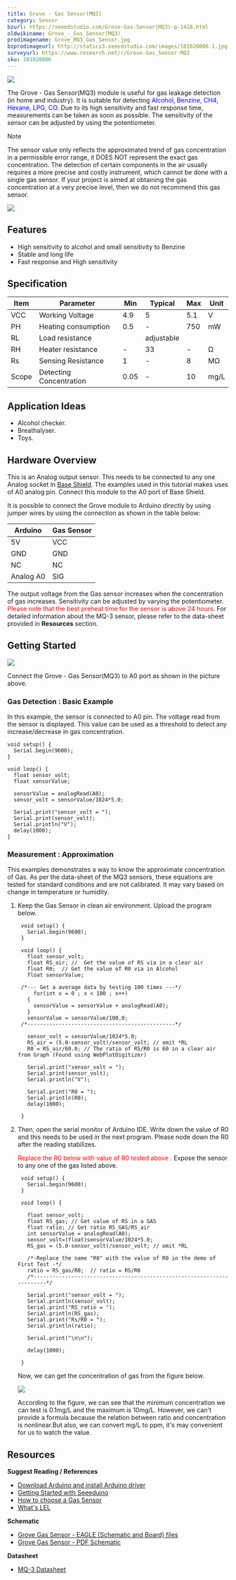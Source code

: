 ```yaml
---
title: Grove - Gas Sensor(MQ3)
category: Sensor
bzurl: https://seeedstudio.com/Grove-Gas-Sensor(MQ3)-p-1418.html
oldwikiname: Grove_-_Gas_Sensor(MQ3)
prodimagename: Grove_MQ3_Gas_Sensor.jpg
bzprodimageurl: http://statics3.seeedstudio.com/images/101020006 1.jpg
surveyurl: https://www.research.net/r/Grove-Gas_Sensor-MQ3
sku: 101020006
---
```


![](https://github.com/SeeedDoc/WikiMigrationSync/raw/master/docs/assets/Grove-Gas_Sensor-MQ3/img/Grove_MQ3_Gas_Sensor.jpg)

The Grove - Gas Sensor(MQ3) module is useful for gas leakage detection (in home and industry). It is suitable for detecting <font color="Blue">Alcohol, Benzine, CH4, Hexane, LPG, CO.</font> Due to its high sensitivity and fast response time, measurements can be taken as soon as possible. The sensitivity of the sensor can be adjusted by using the potentiometer.

<div class="admonition danger">
<p class="admonition-title">Note</p>
The sensor value only reflects the approximated trend of gas concentration in a permissible error range, it DOES NOT represent the exact gas concentration. The detection of certain components in the air usually requires a more precise and costly instrument, which cannot be done with a single gas sensor. If your project is aimed at obtaining the gas concentration at a very precise level, then we do not recommend this gas sensor.
</div>

[![](https://github.com/SeeedDoc/WikiMigrationSync/raw/master/docs/assets/common/Get_One_Now_Banner.png)](http://www.seeedstudio.com/depot/Grove-Gas-SensorMQ3-p-1418.html)

Features
--------

-   High sensitivity to alcohol and small sensitivity to Benzine
-   Stable and long life
-   Fast response and High sensitivity

Specification
-------------

| Item  | Parameter               | Min  | Typical    | Max | Unit |
|-------|-------------------------|------|------------|-----|------|
| VCC   | Working Voltage         | 4.9  | 5          | 5.1 | V    |
| PH    | Heating consumption     | 0.5  | -          | 750 | mW   |
| RL    | Load resistance         |      | adjustable |     |      |
| RH    | Heater resistance       | -    | 33         | -   | Ω    |
| Rs    | Sensing Resistance      | 1    | -          | 8   | MΩ   |
| Scope | Detecting Concentration | 0.05 | -          | 10  | mg/L |

Application Ideas
-----------------

-   Alcohol checker.
-   Breathalyser.
-   Toys.

Hardware Overview
-----------------

This is an Analog output sensor. This needs to be connected to any one Analog socket in [Base Shield](/index.php?title=Base_shield_v2Anduselang=en). The examples used in this tutorial makes uses of A0 analog pin. Connect this module to the A0 port of Base Shield.

It is possible to connect the Grove module to Arduino directly by using jumper wires by using the connection as shown in the table below:

| Arduino   | Gas Sensor |
|-----------|------------|
| 5V        | VCC        |
| GND       | GND        |
| NC        | NC         |
| Analog A0 | SIG        |

The output voltage from the Gas sensor increases when the concentration of gas increases. Sensitivity can be adjusted by varying the potentiometer. <font color="Red">Please note that the best preheat time for the sensor is above 24 hours</font>. For detailed information about the MQ-3 sensor, please refer to the data-sheet provided in **Resources** section.

Getting Started
---------------

![](https://github.com/SeeedDoc/WikiMigrationSync/raw/master/docs/assets/Grove-Gas_Sensor-MQ3/img/Read_Gas_Sensor_data.jpg)

Connect the Grove - Gas Sensor(MQ3) to A0 port as shown in the picture above.

### Gas Detection : Basic Example

In this example, the sensor is connected to A0 pin. The voltage read from the sensor is displayed. This value can be used as a threshold to detect any increase/decrease in gas concentration.

```
void setup() {
  Serial.begin(9600);
}
 
void loop() {
  float sensor_volt; 
  float sensorValue;
 
  sensorValue = analogRead(A0);
  sensor_volt = sensorValue/1024*5.0;
 
  Serial.print("sensor_volt = ");
  Serial.print(sensor_volt);
  Serial.println("V");
  delay(1000);
}
```

### Measurement : Approximation

This examples demonstrates a way to know the approximate concentration of Gas. As per the data-sheet of the MQ3 sensors, these equations are tested for standard conditions and are not calibrated. It may vary based on change in temperature or humidity.

1. Keep the Gas Sensor in clean air environment. Upload the program below.


        void setup() {
          Serial.begin(9600);
        }

        void loop() {
          float sensor_volt; 
          float RS_air; //  Get the value of RS via in a clear air
          float R0;  // Get the value of R0 via in Alcohol
          float sensorValue;

        /*--- Get a average data by testing 100 times ---*/   
            for(int x = 0 ; x < 100 ; x++)
          {
            sensorValue = sensorValue + analogRead(A0);
          }
          sensorValue = sensorValue/100.0;
        /*-----------------------------------------------*/

          sensor_volt = sensorValue/1024*5.0;
          RS_air = (5.0-sensor_volt)/sensor_volt; // omit *RL
          R0 = RS_air/60.0; // The ratio of RS/R0 is 60 in a clear air from Graph (Found using WebPlotDigitizer)

          Serial.print("sensor_volt = ");
          Serial.print(sensor_volt);
          Serial.println("V");

          Serial.print("R0 = ");
          Serial.println(R0);
          delay(1000);

        }


2. Then, open the serial monitor of Arduino IDE. Write down the value of R0 and this needs to be used in the next program. Please node down the R0 after the reading stabilizes.

    <font color="Red">Replace the R0 below with value of R0 tested above </font>. Expose the sensor to any one of the gas listed above.


        void setup() {
          Serial.begin(9600);
        }

        void loop() {

          float sensor_volt;
          float RS_gas; // Get value of RS in a GAS
          float ratio; // Get ratio RS_GAS/RS_air
          int sensorValue = analogRead(A0);
          sensor_volt=(float)sensorValue/1024*5.0;
          RS_gas = (5.0-sensor_volt)/sensor_volt; // omit *RL

          /*-Replace the name "R0" with the value of R0 in the demo of First Test -*/
          ratio = RS_gas/R0;  // ratio = RS/R0 
          /*-----------------------------------------------------------------------*/

          Serial.print("sensor_volt = ");
          Serial.println(sensor_volt);
          Serial.print("RS_ratio = ");
          Serial.println(RS_gas);
          Serial.print("Rs/R0 = ");
          Serial.println(ratio);

          Serial.print("\n\n");

          delay(1000);
 
        }


    Now, we can get the concentration of gas from the figure below.

    ![](https://github.com/SeeedDoc/WikiMigrationSync/raw/master/docs/assets/Grove-Gas_Sensor-MQ3/img/GAS_Sensor_3.png)

    According to the figure, we can see that the minimum concentration we can test is 0.1mg/L and the maximum is 10mg/L. However, we can't provide a formula because the relation between ratio and concentration is nonlinear.But also, we can convert mg/L to ppm, it's may convenient for us to watch the value.

Resources
---------

**Suggest Reading / References**

-   [Download Arduino and install Arduino driver](/Download_Arduino_and_install_Arduino_driver)
-   [Getting Started with Seeeduino](/Getting_Started_with_Seeeduino)
-   [How to choose a Gas Sensor](/How_to_choose_A_Gas_Sensor)
-   [What's LEL](http://en.wikipedia.org/wiki/Flammability_limit)

**Schematic**

-   [Grove Gas Sensor - EAGLE (Schematic and Board) files](https://github.com/SeeedDoc/WikiMigrationSync/raw/master/docs/assets/Grove-Gas_Sensor-MQ3/res/Gas_Sensor_Eagle_files.zip)
-   [Grove Gas Sensor - PDF Schematic](https://github.com/SeeedDoc/WikiMigrationSync/raw/master/docs/assets/Grove-Gas_Sensor-MQ3/res/Gas_Sensor_Schematic.pdf)

**Datasheet**

-   [MQ-3 Datasheet](https://github.com/SeeedDoc/WikiMigrationSync/raw/master/docs/assets/Grove-Gas_Sensor-MQ3/res/MQ-3.pdf)
  
<!-- This Markdown file was created from http://www.seeedstudio.com/wiki/Grove_-_Gas_Sensor(MQ3) -->
